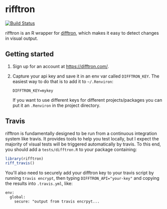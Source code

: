 # rifftron

[![Build Status](https://travis-ci.org/hadley/rifftron.png?branch=master)](https://travis-ci.org/hadley/rifftron)

rifftron is an R wrapper for [difftron](http://difftron.com), which makes it
easy to detect changes in visual output.

## Getting started

1.  Sign up for an account at https://difftron.com/.

2.  Capture your api key and save it in an env var called `DIFFTRON_KEY`.
    The easiest way to do that is to add it to `~/.Renviron`:

    ```
    DIFFTRON_KEY=mykey
    ```

    If you want to use different keys for different projects/packages
    you can put it an `.Renviron` in the project directory.

## Travis

rifftron is fundamentally designed to be run from a continuous integration
system like travis. It provides tools to help you test locally, but I
expect the majority of visual tests will be triggered automatically by
travis.  To this end, you should add a `tests/difftron.R` to your package
containing:

```R
library(rifftron)
riff_travis()
```

You'll also need to securely add your difftron key to your travis script by
running `travis encrypt`, then typing `DIFFTRON_API="your-key"` and copying the
results into `.travis.yml`, like:

```
env:
  global:
    secure: "output from travis encrpyt...
```
